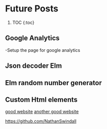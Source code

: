 # Future Posts 

1. TOC
{:toc}

## Google Analytics 
  -Setup the page for google analytics
  
## Json decoder Elm
## Elm random number generator
## Custom Html elements

[good website](https://www.digitalocean.com/community/tutorials/web-components-your-first-custom-element)
[another good website](https://css-tricks.com/creating-a-custom-element-from-scratch/)

https://github.com/NathanSwindall
